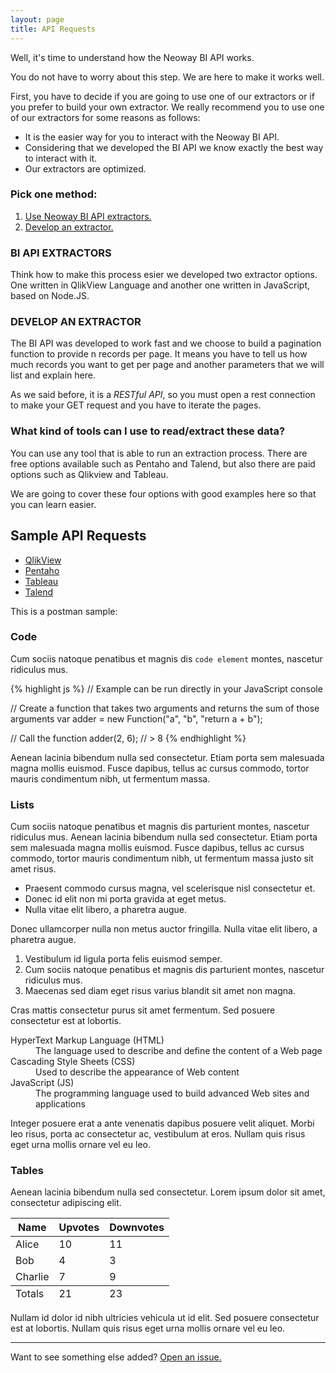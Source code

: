 ```yaml
---
layout: page
title: API Requests
---
```



<div class="message">
  Well, it's time to understand how the Neoway BI API works.
</div>

You do not have to worry about this step. We are here to make it works well.

First, you have to decide if you are going to use one of our extractors or if you prefer to build your own extractor. We really recommend you to use one of our extractors for some reasons as follows:

- It is the easier way for you to interact with the Neoway BI API.
- Considering that we developed the BI API we know exactly the best way to interact with it.
- Our extractors are optimized.


### Pick one method:
1. [Use Neoway BI API extractors.](#bi-api-extractors)
2. [Develop an extractor.](#develop-an-extractor)


### BI API EXTRACTORS

Think how to make this process esier we developed two extractor options. One written in QlikView Language and another one written in JavaScript, based on Node.JS.


### DEVELOP AN EXTRACTOR

The BI API was developed to work fast and we choose to build a pagination function to provide n records per page. It means you have to tell us how much records you want to get per page and another parameters that we will list and explain here.

As we said before, it is a *RESTful API*, so you must open a rest connection to make your GET request and you have to iterate the pages.


### What kind of tools can I use to read/extract these data?

You can use any tool that is able to run an extraction process. There are free options available such as Pentaho and Talend, but also there are paid options such as Qlikview and Tableau.

We are going to cover these four options with good examples here so that you can learn easier.

## Sample API Requests

- [QlikView](http://paginaexemplo.com)
- [Pentaho](http://paginaexemplo.com)
- [Tableau](http://paginaexemplo.com)
- [Talend](http://paginaexemplo.com)

This is a postman sample:


### Code

Cum sociis natoque penatibus et magnis dis `code element` montes, nascetur ridiculus mus.

{% highlight js %}
// Example can be run directly in your JavaScript console

// Create a function that takes two arguments and returns the sum of those arguments
var adder = new Function("a", "b", "return a + b");

// Call the function
adder(2, 6);
// > 8
{% endhighlight %}

Aenean lacinia bibendum nulla sed consectetur. Etiam porta sem malesuada magna mollis euismod. Fusce dapibus, tellus ac cursus commodo, tortor mauris condimentum nibh, ut fermentum massa.

### Lists

Cum sociis natoque penatibus et magnis dis parturient montes, nascetur ridiculus mus. Aenean lacinia bibendum nulla sed consectetur. Etiam porta sem malesuada magna mollis euismod. Fusce dapibus, tellus ac cursus commodo, tortor mauris condimentum nibh, ut fermentum massa justo sit amet risus.

* Praesent commodo cursus magna, vel scelerisque nisl consectetur et.
* Donec id elit non mi porta gravida at eget metus.
* Nulla vitae elit libero, a pharetra augue.

Donec ullamcorper nulla non metus auctor fringilla. Nulla vitae elit libero, a pharetra augue.

1. Vestibulum id ligula porta felis euismod semper.
2. Cum sociis natoque penatibus et magnis dis parturient montes, nascetur ridiculus mus.
3. Maecenas sed diam eget risus varius blandit sit amet non magna.

Cras mattis consectetur purus sit amet fermentum. Sed posuere consectetur est at lobortis.

<dl>
  <dt>HyperText Markup Language (HTML)</dt>
  <dd>The language used to describe and define the content of a Web page</dd>

  <dt>Cascading Style Sheets (CSS)</dt>
  <dd>Used to describe the appearance of Web content</dd>

  <dt>JavaScript (JS)</dt>
  <dd>The programming language used to build advanced Web sites and applications</dd>
</dl>

Integer posuere erat a ante venenatis dapibus posuere velit aliquet. Morbi leo risus, porta ac consectetur ac, vestibulum at eros. Nullam quis risus eget urna mollis ornare vel eu leo.

### Tables

Aenean lacinia bibendum nulla sed consectetur. Lorem ipsum dolor sit amet, consectetur adipiscing elit.

<table>
  <thead>
    <tr>
      <th>Name</th>
      <th>Upvotes</th>
      <th>Downvotes</th>
    </tr>
  </thead>
  <tfoot>
    <tr>
      <td>Totals</td>
      <td>21</td>
      <td>23</td>
    </tr>
  </tfoot>
  <tbody>
    <tr>
      <td>Alice</td>
      <td>10</td>
      <td>11</td>
    </tr>
    <tr>
      <td>Bob</td>
      <td>4</td>
      <td>3</td>
    </tr>
    <tr>
      <td>Charlie</td>
      <td>7</td>
      <td>9</td>
    </tr>
  </tbody>
</table>

Nullam id dolor id nibh ultricies vehicula ut id elit. Sed posuere consectetur est at lobortis. Nullam quis risus eget urna mollis ornare vel eu leo.

-----

Want to see something else added? <a href="https://github.com/poole/poole/issues/new">Open an issue.</a>

